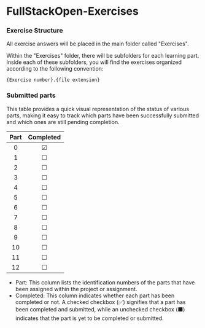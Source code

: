 # FullStackOpen-Exercises

### Exercise Structure
All exercise answers will be placed in the main folder called "Exercises".

Within the "Exercises" folder, there will be subfolders for each learning part. Inside each of these subfolders, you will find the exercises organized according to the following convention:
 ```
 {Exercise number}.{file extension}
 ```

### Submitted parts
This table provides a quick visual representation of the status of various parts, making it easy to track which parts have been successfully submitted and which ones are still pending completion.

| Part | Completed |
|:--------:|:---------:|
|    0     |   &#9745;  |
|    1     |   &#9744;  |
|    2     |   &#9744;  |
|    3     |  &#9744;   |
|    4     |   &#9744;  |
|    5     |   &#9744;  |
|    6     |   &#9744;  |
|    7     |   &#9744;  |
|    8     |   &#9744;  |
|    9     |   &#9744;  |
|    10     |   &#9744;  |
|    11     |   &#9744;  |
|    12     |   &#9744;  |

- Part: This column lists the identification numbers of the parts that have been assigned within the project or assignment.
- Completed: This column indicates whether each part has been completed or not. A checked checkbox (✅) signifies that a part has been completed and submitted, while an unchecked checkbox (⬛) indicates that the part is yet to be completed or submitted.



